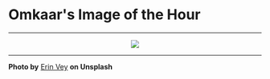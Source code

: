 # Omkaar's Image of the Hour

---

<div align="center">

<a href="https://unsplash.com/photos/yorkshire-terrier-poses-on-a-white-chair-indoors-bh2u_bxx80M">
  <img src="https://images.unsplash.com/photo-1744925327375-bb40cd276379?crop=entropy&cs=tinysrgb&fit=max&fm=jpg&ixid=M3w3NjA2Nzh8MHwxfHJhbmRvbXx8fHx8fHx8fDE3NDkyNjg4MDB8&ixlib=rb-4.1.0&q=80&w=1080" style="max-width:100%; height:auto;">
</a>



</div>

---

**Photo by** [Erin Vey](https://unsplash.com/@erinvey) **on Unsplash**
